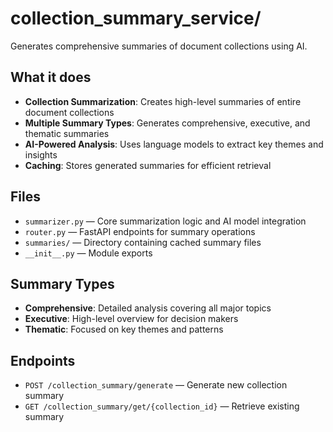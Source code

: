 # collection_summary_service/

Generates comprehensive summaries of document collections using AI.

## What it does

- **Collection Summarization**: Creates high-level summaries of entire document collections
- **Multiple Summary Types**: Generates comprehensive, executive, and thematic summaries
- **AI-Powered Analysis**: Uses language models to extract key themes and insights
- **Caching**: Stores generated summaries for efficient retrieval

## Files

- `summarizer.py` — Core summarization logic and AI model integration
- `router.py` — FastAPI endpoints for summary operations
- `summaries/` — Directory containing cached summary files
- `__init__.py` — Module exports

## Summary Types

- **Comprehensive**: Detailed analysis covering all major topics
- **Executive**: High-level overview for decision makers
- **Thematic**: Focused on key themes and patterns

## Endpoints

- `POST /collection_summary/generate` — Generate new collection summary
- `GET /collection_summary/get/{collection_id}` — Retrieve existing summary

